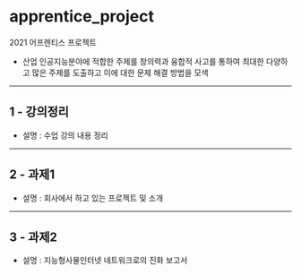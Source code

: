 # apprentice_project
2021 어프렌티스 프로젝트

- 산업 인공지능분야에 적합한 주제를 창의력과 융합적 사고를 통하여 최대한 다양하고 많은 주제를 도출하고 이에 대한 문제 해결 방법을 모색

----------------------------------------
1 - 강의정리 
----------------------------------------
- 설명 : 수업 강의 내용 정리

----------------------------------------
2 - 과제1
----------------------------------------
- 설명 : 회사에서 하고 있는 프로젝트 및 소개

----------------------------------------
3 - 과제2 
----------------------------------------
- 설명 : 지능형사물인터넷 네트워크로의 진화 보고서
